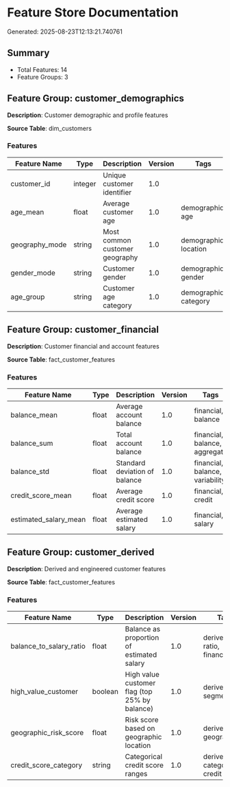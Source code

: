 # Feature Store Documentation

Generated: 2025-08-23T12:13:21.740761

## Summary

- Total Features: 14
- Feature Groups: 3

## Feature Group: customer_demographics

**Description**: Customer demographic and profile features

**Source Table**: dim_customers

### Features

| Feature Name | Type | Description | Version | Tags |
|--------------|------|-------------|---------|------|
| customer_id | integer | Unique customer identifier | 1.0 |  |
| age_mean | float | Average customer age | 1.0 | demographic, age |
| geography_mode | string | Most common customer geography | 1.0 | demographic, location |
| gender_mode | string | Customer gender | 1.0 | demographic, gender |
| age_group | string | Customer age category | 1.0 | demographic, category |

## Feature Group: customer_financial

**Description**: Customer financial and account features

**Source Table**: fact_customer_features

### Features

| Feature Name | Type | Description | Version | Tags |
|--------------|------|-------------|---------|------|
| balance_mean | float | Average account balance | 1.0 | financial, balance |
| balance_sum | float | Total account balance | 1.0 | financial, balance, aggregate |
| balance_std | float | Standard deviation of balance | 1.0 | financial, balance, variability |
| credit_score_mean | float | Average credit score | 1.0 | financial, credit |
| estimated_salary_mean | float | Average estimated salary | 1.0 | financial, salary |

## Feature Group: customer_derived

**Description**: Derived and engineered customer features

**Source Table**: fact_customer_features

### Features

| Feature Name | Type | Description | Version | Tags |
|--------------|------|-------------|---------|------|
| balance_to_salary_ratio | float | Balance as proportion of estimated salary | 1.0 | derived, ratio, financial |
| high_value_customer | boolean | High value customer flag (top 25% by balance) | 1.0 | derived, flag, segmentation |
| geographic_risk_score | float | Risk score based on geographic location | 1.0 | derived, risk, geographic |
| credit_score_category | string | Categorical credit score ranges | 1.0 | derived, category, credit |

